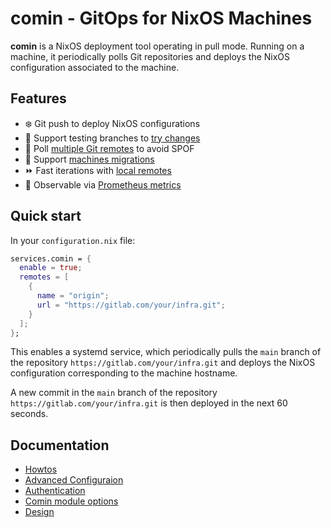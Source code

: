 # comin - GitOps for NixOS Machines

**comin** is a NixOS deployment tool operating in pull mode. Running
on a machine, it periodically polls Git repositories and deploys the
NixOS configuration associated to the machine.

## Features

- :snowflake: Git push to deploy NixOS configurations
- :construction: Support testing branches to [try changes](./docs/howtos.md#how-to-test-a-nixos-configuration-change)
- :rocket: Poll [multiple Git remotes](./docs/generated-module-options.md#servicescominremotes) to avoid SPOF
- :postbox: Support [machines migrations](./docs/howtos.md#how-to-migrate-a-configuration-from-a-machine-to-another-one)
- :fast_forward: Fast iterations with [local remotes](./docs/howtos.md#iterate-faster-with-local-repository)
- :satellite: Observable via [Prometheus metrics](./docs/generated-module-options.md#servicescominexporter)

## Quick start

In your `configuration.nix` file:

```nix
services.comin = {
  enable = true;
  remotes = [
    {
      name = "origin";
      url = "https://gitlab.com/your/infra.git";
    }
  ];
};
```

This enables a systemd service, which periodically pulls the `main`
branch of the repository `https://gitlab.com/your/infra.git` and
deploys the NixOS configuration corresponding to the machine hostname.

A new commit in the `main` branch of the repository
`https://gitlab.com/your/infra.git` is then deployed in the next 60
seconds.

## Documentation

- [Howtos](./docs/howtos.md)
- [Advanced Configuraion](./docs/advanced-config.md)
- [Authentication](./docs/authentication.md)
- [Comin module options](./docs/generated-module-options.md)
- [Design](./docs/design.md)

